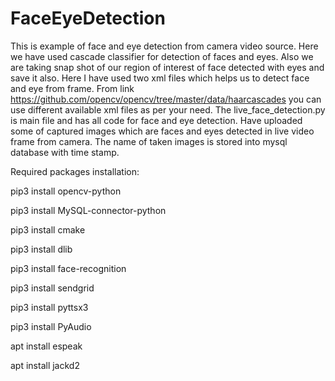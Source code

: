 # FaceEyeDetection
This is example of face and eye detection from camera video source. Here we have used cascade classifier for detection of faces and eyes. Also we are taking snap shot of our region of interest of face detected with eyes and save it also. Here I have used two xml files which helps us to detect face and eye from frame. From link https://github.com/opencv/opencv/tree/master/data/haarcascades you can use different available xml files as per your need. The live_face_detection.py is main file and has all code for face and eye detection. Have uploaded some of captured images which are faces and eyes detected in live video frame from camera. The name of taken images is stored into mysql database with time stamp.

Required packages installation:

pip3 install opencv-python

pip3 install MySQL-connector-python

pip3 install cmake

pip3 install dlib

pip3 install face-recognition

pip3 install sendgrid

pip3 install pyttsx3

pip3 install PyAudio

apt install espeak

apt install jackd2
